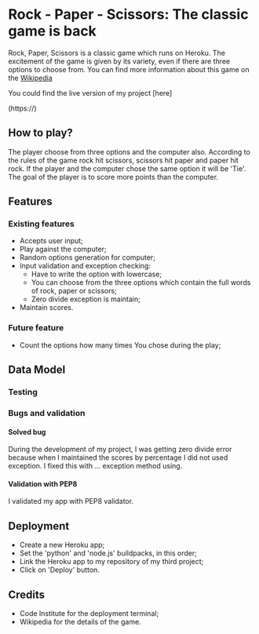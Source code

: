 # Rock - Paper - Scissors: The classic game is back

Rock, Paper, Scissors is a classic game which runs on Heroku. The excitement of the game is given by its variety, even if there are three options to choose from. You can find more information about this game on the [Wikipedia](https://en.wikipedia.org/wiki/Rock_paper_scissors)

You could find the live version of my project [here]

(https://)

## How to play?
The player choose from three options and the computer also.
According to the rules of the game rock hit scissors, scissors hit paper and paper hit rock.
If the player and the computer chose the same option it will be 'Tie'.
The goal of the player is to score more points than the computer.

## Features
### Existing features
- Accepts user input;
- Play against the computer;
- Random options generation for computer;
- Input validation and exception checking:
    - Have to write the option with lowercase;
    - You can choose from the three options which contain the full words of rock, paper or scissors;
    - Zero divide exception is maintain;
- Maintain scores.

### Future feature
- Count the options how many times You chose during the play;

## Data Model


### Testing


### Bugs and validation
#### Solved bug
During the development of my project, I was getting zero divide error because when I maintained the scores by percentage I did not used exception. I fixed this with ... exception method using.

#### Validation with PEP8
I validated my app with PEP8 validator. 

## Deployment
- Create a new Heroku app;
- Set the 'python' and 'node.js' buildpacks, in this order;
- Link the Heroku app to my repository of my third project;
- Click on 'Deploy' button.

## Credits
- Code Institute for the deployment terminal;
- Wikipedia for the details of the game.